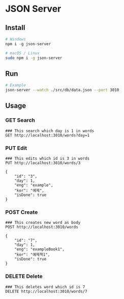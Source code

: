 # JSON Server
## Install
```powershell
# Windows
npm i -g json-server
```
```bash
# macOS / Linux
sudo npm i -g json-server
```
## Run
```bash
# Example 
json-server --watch ./src/db/data.json --port 3010
```
## Usage
### GET Search
```http
### This search which day is 1 in words
GET http://localhost:3010/words?day=1
```
### PUT Edit
```http
### This edits which id is 3 in words
PUT http://localhost:3010/words/3

{
    "id": "3",
    "day": 1,
    "eng": "example",
    "kor": "예제",
    "isDone": true
}
```
### POST Create
```http
### This creates new word as body
POST http://localhost:3010/words

{
    "id": "7",
    "day": 1,
    "eng": "exampleBook1",
    "kor": "예제책1",
    "isDone": true
}
```
### DELETE Delete
```http
### This deletes word which id is 7
DELETE http://localhost:3010/words/7
```
